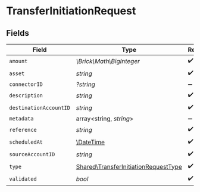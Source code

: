 # TransferInitiationRequest


## Fields

| Field                                                                                        | Type                                                                                         | Required                                                                                     | Description                                                                                  | Example                                                                                      |
| -------------------------------------------------------------------------------------------- | -------------------------------------------------------------------------------------------- | -------------------------------------------------------------------------------------------- | -------------------------------------------------------------------------------------------- | -------------------------------------------------------------------------------------------- |
| `amount`                                                                                     | *\Brick\Math\BigInteger*                                                                     | :heavy_check_mark:                                                                           | N/A                                                                                          |                                                                                              |
| `asset`                                                                                      | *string*                                                                                     | :heavy_check_mark:                                                                           | N/A                                                                                          | USD                                                                                          |
| `connectorID`                                                                                | *?string*                                                                                    | :heavy_minus_sign:                                                                           | N/A                                                                                          |                                                                                              |
| `description`                                                                                | *string*                                                                                     | :heavy_check_mark:                                                                           | N/A                                                                                          |                                                                                              |
| `destinationAccountID`                                                                       | *string*                                                                                     | :heavy_check_mark:                                                                           | N/A                                                                                          |                                                                                              |
| `metadata`                                                                                   | array<string, *string*>                                                                      | :heavy_minus_sign:                                                                           | N/A                                                                                          |                                                                                              |
| `reference`                                                                                  | *string*                                                                                     | :heavy_check_mark:                                                                           | N/A                                                                                          | XXX                                                                                          |
| `scheduledAt`                                                                                | [\DateTime](https://www.php.net/manual/en/class.datetime.php)                                | :heavy_check_mark:                                                                           | N/A                                                                                          |                                                                                              |
| `sourceAccountID`                                                                            | *string*                                                                                     | :heavy_check_mark:                                                                           | N/A                                                                                          |                                                                                              |
| `type`                                                                                       | [Shared\TransferInitiationRequestType](../../Models/Shared/TransferInitiationRequestType.md) | :heavy_check_mark:                                                                           | N/A                                                                                          |                                                                                              |
| `validated`                                                                                  | *bool*                                                                                       | :heavy_check_mark:                                                                           | N/A                                                                                          |                                                                                              |